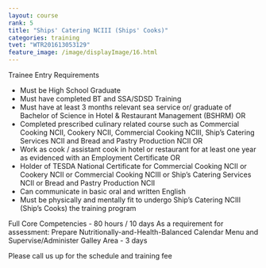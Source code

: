 ```yaml
---
layout: course
rank: 5
title: "Ships' Catering NCIII (Ships' Cooks)"
categories: training
tvet: "WTR201613053129"
feature_image: /image/displayImage/16.html
---
```


Trainee Entry Requirements

* Must be High School Graduate
* Must have completed BT and SSA/SDSD Training
* Must have at least 3 months relevant sea service or/ graduate of Bachelor of Science in Hotel & Restaurant Management (BSHRM) OR
 * Completed prescribed culinary related course such as Commercial Cooking NCII, Cookery NCII, Commercial Cooking NCIII, Ship’s Catering Services NCII and Bread and Pastry Production NCII OR
 * Work as cook / assistant cook in hotel or restaurant for at least one year as evidenced with an Employment Certificate OR
 * Holder of TESDA National Certificate for Commercial Cooking NCII or Cookery NCII or Commercial Cooking NCIII or Ship’s Catering Services NCII or Bread and Pastry Production NCII
* Can communicate in basic oral and written English
* Must be physically and mentally fit to undergo Ship’s Catering NCIII (Ship’s Cooks) the training program
 
Full Core Competencies - 80 hours / 10 days
As a requirement for assessment: Prepare Nutritionally-and-Health-Balanced Calendar Menu and Supervise/Administer Galley Area - 3 days

Please call us up for the schedule and training fee
